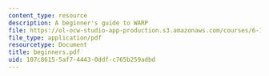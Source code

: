 ```yaml
---
content_type: resource
description: A beginner's guide to WARP
file: https://ol-ocw-studio-app-production.s3.amazonaws.com/courses/6-111-introductory-digital-systems-laboratory-fall-2002/107c86155af744430ddfc765b259adbd_beginners.pdf
file_type: application/pdf
resourcetype: Document
title: beginners.pdf
uid: 107c8615-5af7-4443-0ddf-c765b259adbd
---
```

